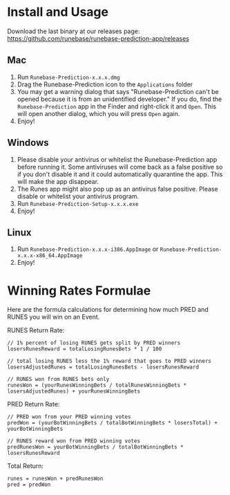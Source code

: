 # Install and Usage
Download the last binary at our releases page: https://github.com/runebase/runebase-prediction-app/releases

## Mac

1. Run `Runebase-Prediction-x.x.x.dmg`
2. Drag the Runebase-Prediction icon to the `Applications` folder
3. You may get a warning dialog that says "Runebase-Prediction can't be opened because it is from an unidentified developer." If you do, find the `Runebase-Prediction` app in the Finder and right-click it and `Open`. This will open another dialog, which you will press `Open` again.
4. Enjoy!

## Windows

1. Please disable your antivirus or whitelist the Runebase-Prediction app before running it. Some antiviruses will come back as a false positive so if you don't disable it and it could automatically quarantine the app. This will make the app disappear.
2. The Runes app might also pop up as an antivirus false positive. Please disable or whitelist your antivirus program.
3. Run `Runebase-Prediction-Setup-x.x.x.exe`
4. Enjoy!

## Linux

1. Run `Runebase-Prediction-x.x.x-i386.AppImage` or `Runebase-Prediction-x.x.x-x86_64.AppImage`
2. Enjoy!

# Winning Rates Formulae
Here are the formula calculations for determining how much PRED and RUNES you will win on an Event.

RUNES Return Rate:
```
// 1% percent of losing RUNES gets split by PRED winners
losersRunesReward = totalLosingRunesBets * 1 / 100

// total losing RUNES less the 1% reward that goes to PRED winners
losersAdjustedRunes = totalLosingRunesBets - losersRunesReward

// RUNES won from RUNES bets only
runesWon = (yourRunesWinningBets / totalRunesWinningBets * losersAdjustedRunes) + yourRunesWinningBets
```

PRED Return Rate:
```
// PRED won from your PRED winning votes
predWon = (yourBotWinningBets / totalBotWinningBets * losersTotal) + yourBotWinningBets

// RUNES reward won from PRED winning votes
predRunesWon = yourBotWinningBets / totalBotWinningBets * losersRunesReward
```

Total Return:
```
runes = runesWon + predRunesWon
pred = predWon
```
